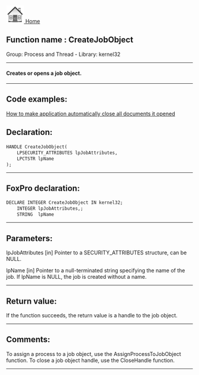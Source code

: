 [<img src="../../images/home.png"> Home ](https://github.com/VFPX/Win32API)  

## Function name : CreateJobObject
Group: Process and Thread - Library: kernel32    
***  


#### Creates or opens a job object.

***  


## Code examples:
[How to make application automatically close all documents it opened](../../samples/sample_491.md)  

## Declaration:
```foxpro  
HANDLE CreateJobObject(
	LPSECURITY_ATTRIBUTES lpJobAttributes,
	LPCTSTR lpName
);  
```  
***  


## FoxPro declaration:
```foxpro  
DECLARE INTEGER CreateJobObject IN kernel32;
	INTEGER lpJobAttributes,;
	STRING  lpName  
```  
***  


## Parameters:
lpJobAttributes 
[in] Pointer to a SECURITY_ATTRIBUTES structure, can be NULL.

lpName 
[in] Pointer to a null-terminated string specifying the name of the job. If lpName is NULL, the job is created without a name.  
***  


## Return value:
If the function succeeds, the return value is a handle to the job object.  
***  


## Comments:
To assign a process to a job object, use the AssignProcessToJobObject function. To close a job object handle, use the CloseHandle function.  
  
***  

